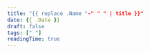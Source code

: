 ```yaml
---
title: "{{ replace .Name "-" " " | title }}"
date: {{ .Date }}
draft: false
tags: [" "]
readingTime: true
---
```

